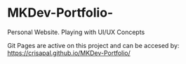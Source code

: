 # MKDev-Portfolio-
Personal Website. Playing with UI/UX Concepts

Git Pages are active on this project and can be accesed by:
https://crisapal.github.io/MKDev-Portfolio/
